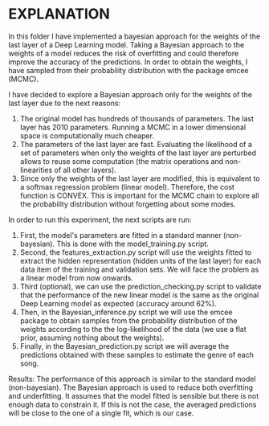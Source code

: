# EXPLANATION

In this folder I have implemented a bayesian approach for the weights of the last layer of a Deep Learning model. Taking a Bayesian approach to the weights of a model reduces the risk of overfitting and could therefore improve the accuracy of the predictions. In order to obtain the weights, I have sampled from their probability distribution with the package emcee (MCMC).

I have decided to explore a Bayesian approach only for the weights of the last layer due to the next reasons:
1) The original model has hundreds of thousands of parameters. The last layer has 2010 parameters. Running a MCMC in a lower dimensional space is computationally much cheaper.
2) The parameters of the last layer are fast. Evaluating the likelihood of a set of parameters when only the weights of the last layer are perturbed allows to reuse some computation (the matrix operations and non-linearities of all other layers).
3) Since only the weights of the last layer are modified, this is equivalent to a softmax regression problem (linear model). Therefore, the cost function is CONVEX. This is important for the MCMC chain to explore all the probability distribution without forgetting about some modes.

In order to run this experiment, the next scripts are run:
1) First, the model's parameters are fitted in a standard manner (non-bayesian). This is done with the model_training.py script.
2) Second, the features_extraction.py script will use the weights fitted to extract the hidden representation (hidden units of the last layer) for each data item of the training and validation sets. We will face the problem as a linear model from now onwards. 
3) Third (optional), we can use the prediction_checking.py script to validate that the performance of the new linear model is the same as the original Deep Learning model as expected (accuracy around 62%).
4) Then, in the Bayesian_inference.py script we will use the emcee package to obtain samples from the probability distribution of the weights according to the the log-likelihood of the data (we use a flat prior, assuming nothing about the weights).
5) Finally, in the Bayesian_prediction.py script we will average the predictions obtained with these samples to estimate the genre of each song. 

Results:
The performance of this approach is similar to the standard model (non-bayesian). The Bayesian approach is used to reduce both overfitting and underfitting. It assumes that the model fitted is sensible but there is not enough data to constrain it. If this is not the case, the averaged predictions will be close to the one of a single fit, which is our case. 
